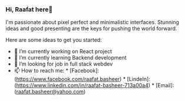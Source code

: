 ### Hi, Raafat here👋

I'm passionate about pixel perfect and minimalistic interfaces.
Stunning ideas and good presenting are the keys for pushing the world forward.

Here are some ideas to get you started:

- 🔭 I’m currently working on React project
- 🌱 I’m currently learning Backend development
- 🤔 I’m looking for job in full stack webdev
- 📫 How to reach me: 
                      * [Facebook]: (https://www.facebook.com/raafat.basheer)
                      * [LindeIn]: (https://www.linkedin.com/in/raafat-basheer-713a00a4)
                      * [Email]: (raafat.basheer@yahoo.com)
